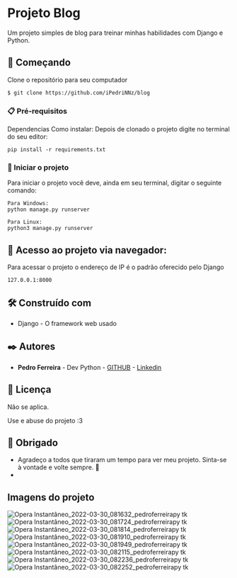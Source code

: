 # Projeto Blog

Um projeto simples de blog para treinar minhas habilidades com Django e Python.

## 🚀 Começando

Clone o repositório para seu computador

```
$ git clone https://github.com/iPedriNNz/blog
```

### 📋 Pré-requisitos

Dependencias
Como instalar:
Depois de clonado o projeto digite no terminal do seu editor:

```
pip install -r requirements.txt
```

### 🔧 Iniciar o projeto
Para iniciar o projeto você deve, ainda em seu terminal, digitar o seguinte comando:
```
Para Windows:
python manage.py runserver
```
```
Para Linux:
python3 manage.py runserver
```

## 📢 Acesso ao projeto via navegador:
Para acessar o projeto o endereço de IP é o padrão oferecido pelo Django

```
127.0.0.1:8000
```

## 🛠️ Construído com

* Django - O framework web usado

## ✒️ Autores

* **Pedro Ferreira** - Dev Python - [GITHUB](https://github.com/iPedriNNz) - [Linkedin](https://www.linkedin.com/in/pedroferreiradev/)

## 📄 Licença

Não se aplica.

Use e abuse do projeto :3

## 🎁 Obrigado

* Agradeço a todos que tiraram um tempo para ver meu projeto. Sinta-se à vontade e volte sempre. 🍺 
* 
##  Imagens do projeto
![Opera Instantâneo_2022-03-30_081632_pedroferreirapy tk](https://user-images.githubusercontent.com/82386291/160827724-6882727c-2f52-4b93-82a4-a79d703fe155.png)
![Opera Instantâneo_2022-03-30_081724_pedroferreirapy tk](https://user-images.githubusercontent.com/82386291/160827796-5033b4f6-952d-42d6-99d8-6480568bf5e9.png)
![Opera Instantâneo_2022-03-30_081814_pedroferreirapy tk](https://user-images.githubusercontent.com/82386291/160827809-1b883ae4-60a4-4685-85e1-1eb57d47cf69.png)
![Opera Instantâneo_2022-03-30_081910_pedroferreirapy tk](https://user-images.githubusercontent.com/82386291/160827813-6e871af0-225b-4c07-84be-287a4232149a.png)
![Opera Instantâneo_2022-03-30_081949_pedroferreirapy tk](https://user-images.githubusercontent.com/82386291/160827817-fb266740-8121-4d0a-9d8f-d2263eb1ff3a.png)
![Opera Instantâneo_2022-03-30_082115_pedroferreirapy tk](https://user-images.githubusercontent.com/82386291/160827822-c72618e9-92e3-4c01-af23-0133e60c4e4a.png)
![Opera Instantâneo_2022-03-30_082236_pedroferreirapy tk](https://user-images.githubusercontent.com/82386291/160827824-83ffbd67-a205-4d86-8b15-6ea073089c4b.png)
![Opera Instantâneo_2022-03-30_082252_pedroferreirapy tk](https://user-images.githubusercontent.com/82386291/160827825-9b59dc0d-b21e-48ea-82ad-86c3a2256e22.png)
